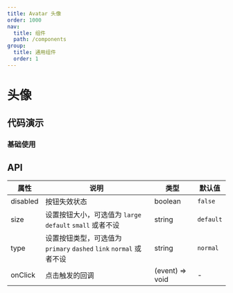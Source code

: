 ```yaml
---
title: Avatar 头像
order: 1000
nav:
  title: 组件
  path: /components
group:
  title: 通用组件
  order: 1
---
```


# 头像

## 代码演示

### 基础使用

<code src="./demo/base.tsx"></code>

## API

| 属性     | 说明                                                               | 类型            | 默认值    |
| -------- | ------------------------------------------------------------------ | --------------- | --------- |
| disabled | 按钮失效状态                                                       | boolean         | `false`   |
| size     | 设置按钮大小，可选值为 `large` `default` `small` 或者不设          | string          | `default` |
| type     | 设置按钮类型，可选值为 `primary` `dashed` `link` `normal` 或者不设 | string          | `normal`  |
| onClick  | 点击触发的回调                                                     | (event) => void | -         |
